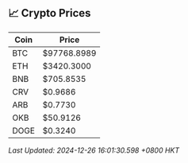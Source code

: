 ## 📈 Crypto Prices

| Coin | Price |
| ---- | ----- |
| BTC | $97768.8989 |
| ETH | $3420.3000 |
| BNB | $705.8535 |
| CRV | $0.9686 |
| ARB | $0.7730 |
| OKB | $50.9126 |
| DOGE | $0.3240 |

_Last Updated: 2024-12-26 16:01:30.598 +0800 HKT_